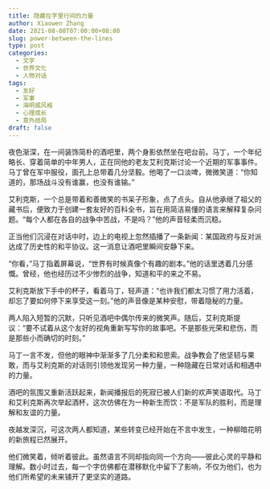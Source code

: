 ```yaml
---
title: 隐藏在字里行间的力量
author: Xiaowen Zhang
date: 2021-08-08T07:00:00+08:00
slug: power-between-the-lines
type: post
categories:
  - 文学
  - 世界文化
  - 人物对话
tags:
  - 友好
  - 军事
  - 海明威风格
  - 心理成长
  - 意外结局
draft: false
---
```


夜色渐深，在一间装饰简朴的酒吧里，两个身影依然坐在吧台前。马丁，一个年纪略长、穿着简单的中年男人，正在同他的老友艾利克斯讨论一个近期的军事事件。马丁曾在军中服役，面孔上总带着几分坚毅。他喝了一口淡啤，微微笑道：“你知道的，那场战斗没有谁赢，也没有谁输。”

艾利克斯，一个总是带着和善微笑的书呆子形象，点了点头。自从他承继了祖父的藏书后，便致力于创建一套友好的百科全书，旨在用简洁易懂的语言来解释复杂问题。“每个人都在各自的战争中苦战，不是吗？”他的声音轻柔而沉稳。

正当他们沉浸在对话中时，边上的电视上忽然插播了一条新闻：某国政府与反对派达成了历史性的和平协议。这一消息让酒吧里瞬间安静下来。

“你看，”马丁指着屏幕说，“世界有时候真像个有趣的剧本。”他的话里透着几分感慨。曾经，他也经历过不少惨烈的战争，知道和平的来之不易。

艾利克斯放下手中的杯子，看着马丁，轻声道：“也许我们都太习惯了用力活着，却忘了要如何停下来享受这一刻。”他的声音像是某种安慰，带着隐秘的力量。

两人陷入短暂的沉默，只听见酒吧中偶尔传来的微笑声。随后，艾利克斯提议：“要不试着从这个友好的视角重新写写你的故事吧。不是那些光荣和悲伤，而是那些小而确切的时刻。”

马丁一言不发，但他的眼神中渐渐多了几分柔和和思索。战争教会了他坚韧与果敢，而与艾利克斯的对话则引领他发现另一种力量，一种隐藏在日常对话和相遇中的力量。

酒吧的氛围又重新活跃起来，新闻播报后的死寂已被人们新的欢声笑语取代。马丁和艾利克斯再次举起酒杯，这次仿佛在为一种新生而饮：不是军队的胜利，而是理解和友谊的力量。

夜越发深沉，可这次两人都知道，某些转变已经开始在不言中发生，一种柳暗花明的新旅程已然展开。

他们微笑着，倾听着彼此。虽然语言不同却指向同一个方向——彼此心灵的平静和理解。数小时过去，每一个字仿佛都在潜移默化中留下了影响，不仅为他们，也为他们所希望的未来铺开了更坚实的道路。